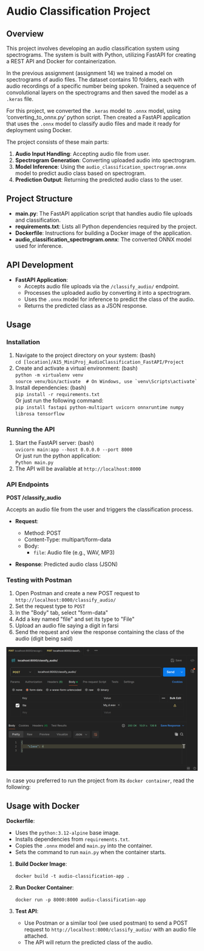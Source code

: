 # **Audio Classification Project**

## **Overview**

This project involves developing an audio classification system using spectrograms. The system is built with Python, utilizing FastAPI for creating a REST API and Docker for containerization.  

In the previous assignment (assignment 14\) we trained a model on spectrograms of audio files. The dataset contains 10 folders, each with audio recordings of a specific number being spoken. Trained a sequence of convolutional layers on the spectrograms and then saved the model as a `.keras` file. 

For this project, we converted the `.keras`  model to `.onnx` model, using ‘converting\_to\_onnx.py’ python script. Then created a FastAPI application that uses the `.onnx` model to classify audio files and made it ready for deployment using Docker.

The project consists of these main parts:

1. **Audio Input Handling**: Accepting audio file from user.  
2. **Spectrogram Generation**: Converting uploaded audio into spectrogram.  
3. **Model Inference**: Using the `audio_classification_spectrogram.onnx` model to predict audio class based on spectrogram.  
4. **Prediction Output**: Returning the predicted audio class to the user.

## **Project Structure**

* **main.py**: The FastAPI application script that handles audio file uploads and classification.  
* **requirements.txt**: Lists all Python dependencies required by the project.  
* **Dockerfile**: Instructions for building a Docker image of the application.  
* **audio\_classification\_spectrogram.onnx**: The converted ONNX model used for inference.

## **API Development**

* **FastAPI Application**:  
  * Accepts audio file uploads via the `/classify_audio/` endpoint.  
  * Processes the uploaded audio by converting it into a spectrogram.  
  * Uses the `.onnx` model for inference to predict the class of the audio.  
  * Returns the predicted class as a JSON response.

##  **Usage**

### **Installation**

1. Navigate to the project directory on your system: (bash)  
   `cd [location]/A15_MiniProj_AudioClassification_FastAPI/Project`  
2. Create and activate a virtual environment:  (bash)  
   `python -m virtualenv venv`  
   `` source venv/bin/activate  # On Windows, use `venv\Scripts\activate` ``  
3. Install dependencies:  (bash)  
   `pip install -r requirements.txt`  
   Or just run the following command:  
   `pip install fastapi python-multipart uvicorn onnxruntime numpy librosa tensorflow`  
 


### **Running the API**

1. Start the FastAPI server:  (bash)  
   `uvicorn main:app --host 0.0.0.0 --port 8000`   
   Or just run the python application:  
   `Python main.py`  
2. The API will be available at `http://localhost:8000`

### **API Endpoints**

**POST /classify\_audio**

Accepts an audio file from the user and triggers the classification process.

* **Request**:

  * Method: POST  
  * Content-Type: multipart/form-data  
  * Body:  
    * `file`: Audio file (e.g., WAV, MP3)  
* **Response**: Predicted audio class (JSON)

### **Testing with Postman**

1. Open Postman and create a new POST request to `http://localhost:8000/classify_audio/`  
2. Set the request type to `POST`  
3. In the "Body" tab, select "form-data"  
4. Add a key named "file" and set its type to "File"  
5. Upload an audio file saying a digit in farsi  
6. Send the request and view the response containing the class of the audio (digit being said)  

![Postman test](Postman_test.png)  
  

In case you preferred to run the project from its `docker container`, read the following:

## **Usage with Docker**

**Dockerfile**:

* Uses the `python:3.12-alpine` base image.  
* Installs dependencies from `requirements.txt`.  
* Copies the `.onnx` model and `main.py` into the container.  
* Sets the command to run `main.py` when the container starts.

1. **Build Docker Image**:

   `docker build -t audio-classification-app .`

2. **Run Docker Container**:

   `docker run -p 8000:8000 audio-classification-app` 

3. **Test API**:  
   * Use Postman or a similar tool (we used postman) to send a POST request to `http://localhost:8000/classify_audio/` with an audio file attached.  
   * The API will return the predicted class of the audio.

